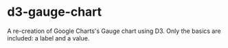 # d3-gauge-chart
A re-creation of Google Charts's Gauge chart using D3. Only the basics are included: a label and a value.
